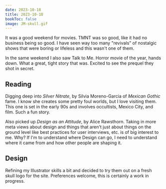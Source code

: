 ```yaml
---
date: 2023-10-18
title: 2023-10-18
bookToc: false
image: JM-skull.gif
---
```

It was a good weekend for movies. TMNT was so good, like it had no business being so good. I have seen way too many "revivals" of nostalgic shows that were boring or lifeless and this wasn't one of them.

In the same weekend I also saw Talk to Me. Horror movie of the year, hands down. What a great, tight story that was. Excited to see the prequel they shot in secret. 

## Reading
Digging deep into *Silver Nitrate*, by Silvia Moreno-Garcia of *Mexican Gothic* fame. I know she creates some pretty foul worlds, but I love visiting them. This one is set in the early 90s and involves occultists, Mexico City, and film. Such a fun story.

Also picked up *Design as an Attitude*, by Alice Rawsthorn. Taking in more meta views about design and things that aren't just about things on the ground level like best practices for user interviews, etc. is of big interest to me. Why? If I'm to understand where Design can go, I need to understand where it came from and how other people are shaping it. 

## Design
Refining my Illustrator skills a bit and decided to try them out on a fresh skull logo for the site. Preferences welcome, this is certainly a work in progress.